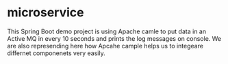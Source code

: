 # microservice
This Spring Boot demo project is using Apache camle to put data in an Active MQ in every 10 seconds and prints the log messages on console.
We are also represending here how Apcahe cample helps us to integeare differnet componenets very easily.
